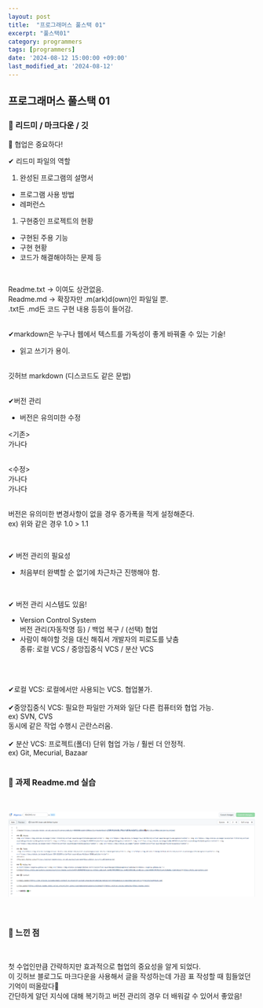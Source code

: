 ```yaml
---
layout: post
title:  "프로그래머스 풀스택 01"
excerpt: "풀스택01"
category: programmers
tags: [programmers]
date: '2024-08-12 15:00:00 +09:00'
last_modified_at: '2024-08-12'
---
```


## 프로그래머스 풀스택 01

### 🌊 리드미 / 마크다운 / 깃

💫 협업은 중요하다!<br>

✔ 리드미 파일의 역할<br>
1. 완성된 프로그램의 설명서<br>
- 프로그램 사용 방법<br>
- 레퍼런스<br>
1. 구현중인 프로젝트의 현황<br>
- 구현된 주용 기능<br>
- 구현 현황
- 코드가 해결해야하는 문제 등<br>
<br>

Readme.txt -> 이여도 상관없음.<br>
Readme.md -> 확장자만 .m(ark)d(own)인 파일일 뿐.<br>
.txt든 .md든 코드 구현 내용 등등이 들어감.<br><br>

✔markdown은 누구나 웹에서 텍스트를 가독성이 좋게 바꿔줄 수 있는 기술!<br>
- 읽고 쓰기가 용이.<br>

<br>
깃허브 markdown (디스코드도 같은 문법)<br><br>

✔버전 관리<br>
- 버전은 유의미한 수정 <br>

<기존><br> 
가나다<br>
<br>

<수정> <br>
가나다<br>
가나다
<br>
<br>

버전은 유의미한 변경사항이 없을 경우 증가폭을 적게 설정해준다.<br>
ex) 위와 같은 경우 1.0 > 1.1 <br>

<br>

✔ 버전 관리의 필요성<br/>
- 처음부터 완벽할 순 없기에 차근차근 진행해야 함.<br>
<br>

✔ 버전 관리 시스템도 있음!<br>
- Version Control System<br>
버전 관리(자동작명 등) / 백업 복구 / (선택) 협업 <br>
- 사람이 해야할 것을 대신 해줘서 개발자의 피로도를 낮춤 <br>
종류: 로컬 VCS / 중앙집중식 VCS / 분산 VCS <br><br>
<br>

✔로컬 VCS: 로컬에서만 사용되는 VCS. 협업불가.<br><br>
✔중앙집중식 VCS: 필요한 파일만 가져와 일단 다른 컴퓨터와 협업 가능.<br>
ex) SVN, CVS<br>
동시에 같은 작업 수행시 곤란스러움.<br><br>
✔ 분산 VCS: 프로젝트(폴더) 단위 협업 가능 / 훨씬 더 안정적.<br>
ex) Git, Mecurial, Bazaar <br><br/>


### 🌊 과제 Readme.md 실습
<br>

![alt text](img/image-27.png)<br>
<br><br/>

### 🌊 느낀 점
<br>

첫 수업인만큼 간략하지만 효과적으로 협업의 중요성을 알게 되었다.<br>
이 깃허브 블로그도 마크다운을 사용해서 글을 작성하는데 가끔 표 작성할 때 힘들었던 기억이 떠올랐다🤣 <br>
간단하게 알던 지식에 대해 복기하고 버전 관리의 경우 더 배워갈 수 있어서 좋았음!

